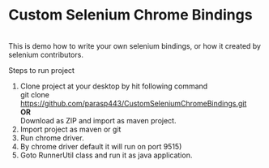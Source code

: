 # Custom Selenium Chrome Bindings
<br/>
This is demo how to write your own selenium bindings, or how it created by selenium contributors. 


Steps to run project<br/>

1) Clone project at your desktop by hit following command<br/>
  git clone https://github.com/parasp443/CustomSeleniumChromeBindings.git <br/>
     <b>OR</b><br/>
     Download as ZIP and import as maven project.<br/>
2) Import project as maven or git <br/>
3) Run chrome driver. <br/>
4) By chrome driver default it will run on port 9515)<br/>
5) Goto RunnerUtil class and run it as java application.<br/>
